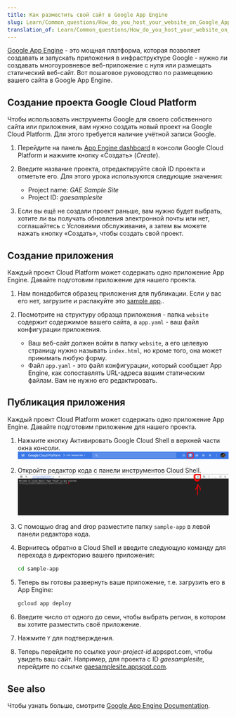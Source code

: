 ```yaml
---
title: Как разместить свой сайт в Google App Engine
slug: Learn/Common_questions/How_do_you_host_your_website_on_Google_App_Engine
translation_of: Learn/Common_questions/How_do_you_host_your_website_on_Google_App_Engine
---
```


[Google App Engine](https://cloud.google.com/appengine/) - это мощная платформа, которая позволяет создавать и запускать приложения в инфраструктуре Google - нужно ли создавать многоуровневое веб-приложение с нуля или размещать статический веб-сайт. Вот пошаговое руководство по размещению вашего сайта в Google App Engine.

## Создание проекта Google Cloud Platform

Чтобы использовать инструменты Google для своего собственного сайта или приложения, вам нужно создать новый проект на Google Cloud Platform. Для этого требуется наличие учётной записи Google.

1. Перейдите на панель [App Engine dashboard](https://console.cloud.google.com/projectselector/appengine) в консоли Google Cloud Platform и нажмите кнопку «Создать» (_Create_).
2. Введите название проекта, отредактируйте свой ID проекта и отметьте его. Для этого урока используются следующие значения:

    - Project name: _GAE Sample Site_
    - Project ID: _gaesamplesite_

3. Если вы ещё не создали проект раньше, вам нужно будет выбрать, хотите ли вы получать обновления электронной почты или нет, соглашайтесь с Условиями обслуживания, а затем вы можете нажать кнопку «Создать», чтобы создать свой проект.

## Создание приложения

Каждый проект Cloud Platform может содержать одно приложение App Engine. Давайте подготовим приложение для нашего проекта.

1. Нам понадобится образец приложения для публикации. Если у вас его нет, загрузите и распакуйте это [sample app](http://gaesamplesite.appspot.com/downloads.html)..
2. Посмотрите на структуру образца приложения - папка `website` содержит содержимое вашего сайта, а `app.yaml` - ваш файл конфигурации приложения.

    - Ваш веб-сайт должен войти в папку `website`, а его целевую страницу нужно называть `index.html`, но кроме того, она может принимать любую форму.
    - Файл `app.yaml` - это файл конфигурации, который сообщает App Engine, как сопоставлять URL-адреса вашим статическим файлам. Вам не нужно его редактировать.

## Публикация приложения

Каждый проект Cloud Platform может содержать одно приложение App Engine. Давайте подготовим приложение для нашего проекта.

1. Нажмите кнопку Активировать Google Cloud Shell в верхней части окна консоли.
    ![Activate Google Cloud Shell button](activate-google-cloud-shell-button.png)
2. Откройте редактор кода с панели инструментов Cloud Shell.
    ![Code Editor from Cloud Shell toolbar](screen_shot_2018-05-09_at_23.13.21.png)
3. С помощью drag and drop разместите папку `sample-app` в левой панели редактора кода.
4. Вернитесь обратно в Cloud Shell и введите следующую команду для перехода в директорию вашего приложения:

    ```bash
    cd sample-app
    ```

5. Теперь вы готовы развернуть ваше приложение, т.е. загрузить его в App Engine:

    ```bash
    gcloud app deploy
    ```

6. Введите число от одного до семи, чтобы выбрать регион, в котором вы хотите разместить своё приложение.
7. Нажмите `Y` для подтверждения.
8. Теперь перейдите по ссылке _your-project-id_.appspot.com, чтобы увидеть ваш сайт. Например, для проекта с ID _gaesamplesite,_ перейдите по ссылке [gaesamplesite.appspot.com](http://gaesamplesite.appspot.com/).

## See also

Чтобы узнать больше, смотрите [Google App Engine Documentation](https://cloud.google.com/appengine/docs/).
